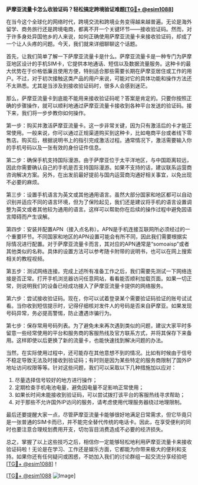 **萨摩亚流量卡怎么收验证码？轻松搞定跨境验证难题[[TG💪+ @esim1088](https://t.me/s/esim1088)]**

在当今这个全球化的网络时代，跨境交流和跨境业务变得越来越普遍。无论是海外留学、商务旅行还是跨境电商，都离不开一个关键环节——接收验证码。然而，对于许多身处异国他乡的人来说，如何正确使用萨摩亚流量卡来接收验证码，却成了一个让人头疼的问题。今天，我们就来详细聊聊这个话题。

首先，让我们简单了解一下萨摩亚流量卡是什么。萨摩亚流量卡是一种专门为萨摩亚地区设计的手机SIM卡，它提供本地通话、短信以及数据流量服务。这种卡的最大优势在于价格低廉且使用方便，特别适合那些需要长期在萨摩亚居住或工作的用户。不过，对于初次接触这类产品的用户来说，可能对它的具体功能和操作方法还不太熟悉。尤其是当涉及到接收验证码时，很多人会感到迷茫。

那么，萨摩亚流量卡到底能不能用来接收验证码呢？答案是肯定的。只要你按照正确的步骤操作，就可以顺利地通过萨摩亚流量卡接收到各种平台发送的验证码。接下来，我们将一步步教你如何操作。

第一步：购买并激活萨摩亚流量卡。这一步非常关键，因为只有激活后的卡才能正常使用。一般来说，你可以通过正规渠道购买到这种卡，比如电商平台或者线下零售店。购买后，根据说明书上的指引完成激活过程。通常情况下，激活需要输入你的手机号码以及一张有效的身份证件信息。

第二步：确保手机支持国际漫游。由于萨摩亚位于太平洋地区，与中国距离较远，因此你需要确认自己的手机是否支持国际漫游。如果不支持的话，建议联系运营商咨询解决方案。另外，在出发前最好提前与国内运营商沟通好相关事宜，以免出现不必要的麻烦。

第三步：设置手机语言为英文或其他通用语言。虽然大部分国家和地区都可以自动识别并适应不同的语言环境，但为了保险起见，我们还是建议将手机的语言设置调整为英文或者其他较为通用的语言。这样可以帮助你在后续的操作过程中避免因语言障碍而产生误解。

第四步：安装并配置APN（接入点名称）。APN是手机连接互联网所必须经过的一个重要环节。不同国家和地区的APN设置可能会有所不同，因此我们需要根据实际情况进行配置。对于萨摩亚流量卡而言，其对应的APN通常是“somoaisp”或者其他类似的名称。具体的设置方法可以参考随卡附带的说明书，也可以在网上搜索相关的教程视频。

第五步：测试网络连接。完成上述所有准备工作之后，我们需要先测试一下网络连接是否正常。打开手机浏览器访问任意网站，看看能否顺利加载页面。如果一切正常，则说明我们的设备已经成功接入了萨摩亚流量卡提供的网络服务。

第六步：尝试接收验证码。现在，你可以试着登录某个需要验证码验证的账号试试看。当你收到短信提示时，记得仔细核对发件人的号码是否来自萨摩亚。如果发现号码异常，务必提高警惕，防止遭遇诈骗行为。

第七步：保存常用号码列表。为了避免未来再次遇到类似的问题，建议大家平时多留意一些经常使用的平台和服务商的客服热线及官方联系方式，并将其保存下来备用。这样即使以后更换了新的流量卡，也能快速找到解决问题的办法。

当然，在实际使用过程中，还可能存在其他意想不到的情况。比如有时候由于信号不稳定导致无法及时接收到验证码；有时则是因为某些特定的服务商限制了国外IP地址访问权限等等。针对这些问题，我们可以采取以下几种措施加以应对：

1. 尽量选择信号较好的地方进行操作；
2. 定期检查手机电池电量，避免因电量不足影响正常使用；
3. 如果长时间未能接收到验证码，可以尝试拨打该平台的客服热线寻求帮助；
4. 对于那些不允许国外IP访问的服务，请考虑使用代理服务器绕过地理限制。

最后还要提醒大家一点，尽管萨摩亚流量卡能够很好地满足日常需求，但它毕竟只是一张普通的SIM卡而已，并不能完全替代传统的电话卡。因此，在享受便利的同时也要注意合理规划费用开支，切勿盲目消费造成不必要的经济损失。

总之，掌握了以上这些技巧之后，相信你一定能够轻松地利用萨摩亚流量卡来接收验证码啦！无论是在学习、工作还是娱乐方面，它都能为你带来极大的便利和支持。如果你还有任何疑问或困惑，不妨加入我们的讨论群组一起交流分享经验吧[[TG💪+ @esim1088](https://t.me/s/esim1088)]！

[[TG💪+ @esim1088](https://t.me/s/esim1088) ![Image](https://i.postimg.cc/4NQfJmqS/Snipaste-2025-05-13-00-14-12.png)]